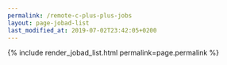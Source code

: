 ```yaml
---
permalink: /remote-c-plus-plus-jobs
layout: page-jobad-list
last_modified_at: 2019-07-02T23:42:05+0200
---
```

{% include render_jobad_list.html permalink=page.permalink %}
